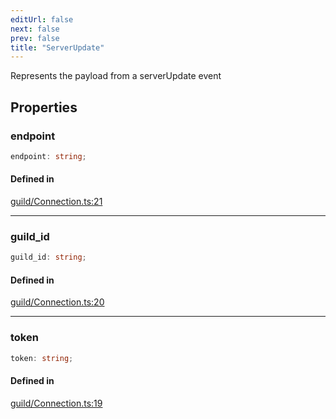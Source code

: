 ```yaml
---
editUrl: false
next: false
prev: false
title: "ServerUpdate"
---
```


Represents the payload from a serverUpdate event

## Properties

<a id="endpoint" name="endpoint"></a>

### endpoint

```ts
endpoint: string;
```

#### Defined in

[guild/Connection.ts:21](https://github.com/shipgirlproject/shoukaku/blob/761f40f7c0b54473070fa1c40602d1504a8bf167/src/guild/Connection.ts#L21)

***

<a id="guild_id" name="guild_id"></a>

### guild\_id

```ts
guild_id: string;
```

#### Defined in

[guild/Connection.ts:20](https://github.com/shipgirlproject/shoukaku/blob/761f40f7c0b54473070fa1c40602d1504a8bf167/src/guild/Connection.ts#L20)

***

<a id="token" name="token"></a>

### token

```ts
token: string;
```

#### Defined in

[guild/Connection.ts:19](https://github.com/shipgirlproject/shoukaku/blob/761f40f7c0b54473070fa1c40602d1504a8bf167/src/guild/Connection.ts#L19)
